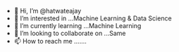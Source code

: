 - 👋 Hi, I’m @hatwateajay
- 👀 I’m interested in ...Machine Learning & Data Science
- 🌱 I’m currently learning ...Machine Learning
- 💞️ I’m looking to collaborate on ...Same
- 📫 How to reach me .......

<!---
hatwateajay/hatwateajay is a ✨ special ✨ repository because its `README.md` (this file) appears on your GitHub profile.
You can click the Preview link to take a look at your changes.
--->
